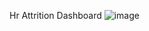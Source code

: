 Hr Attrition Dashboard
![image](https://github.com/user-attachments/assets/9e95a81b-945e-4efe-a359-2315daeece06)

